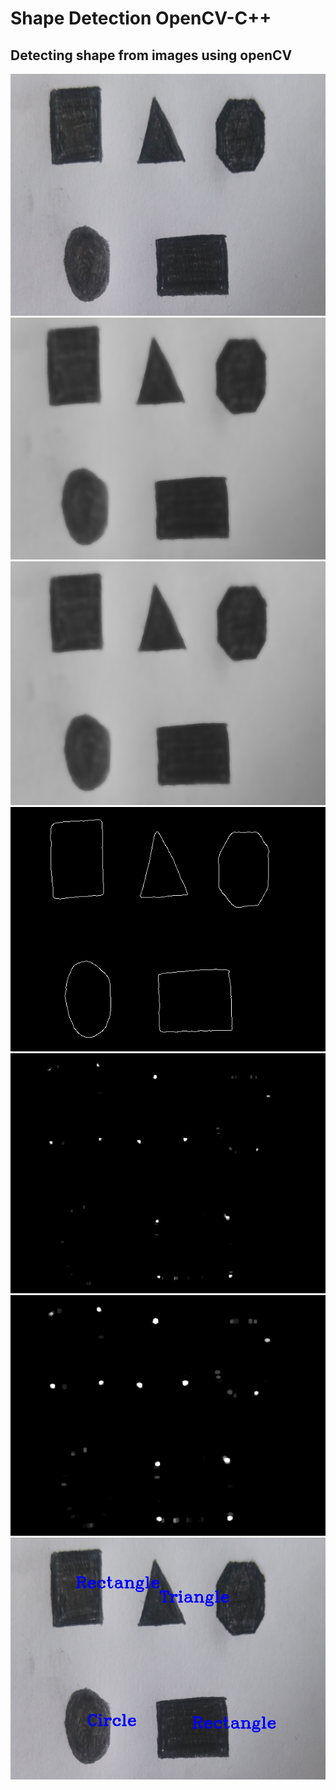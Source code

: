 # Shape Detection OpenCV-C++ <br/>
## Detecting shape from images using openCV <b/>
![](https://github.com/bunyaminsenel/ISSD-Internship/blob/master/ShapeDetection/Untitled%20Folder/1.png) <b/>
![](https://github.com/bunyaminsenel/ISSD-Internship/blob/master/ShapeDetection/Untitled%20Folder/2.png) <b/>
![](https://github.com/bunyaminsenel/ISSD-Internship/blob/master/ShapeDetection/Untitled%20Folder/3.png) <b/>
![](https://github.com/bunyaminsenel/ISSD-Internship/blob/master/ShapeDetection/Untitled%20Folder/4.png) <b/>
![](https://github.com/bunyaminsenel/ISSD-Internship/blob/master/ShapeDetection/Untitled%20Folder/5.png) <b/>
![](https://github.com/bunyaminsenel/ISSD-Internship/blob/master/ShapeDetection/Untitled%20Folder/6.png) <b/>
![](https://github.com/bunyaminsenel/ISSD-Internship/blob/master/ShapeDetection/Untitled%20Folder/7.png) <b/>









